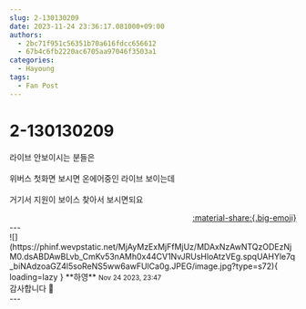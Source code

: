 ```yaml
---
slug: 2-130130209
date: 2023-11-24 23:36:17.081000+09:00
authors:
  - 2bc71f951c56351b70a616fdcc656612
  - 67b4c6fb2220ac6705aa97046f3503a1
categories:
  - Hayoung
tags:
  - Fan Post
---
```


# 2-130130209

<div class="post-container" markdown="1">
<div class="content-container md-sidebar__scrollwrap" markdown="1">

라이브 안보이시는 분들은<br> <br>위버스 첫화면 보시면 온에어중인 라이브 보이는데<br> <br>거기서 지원이 보이스 찾아서 보시면되요

</div>
</div>

<div style="text-align: right;" markdown="1">
<a href="https://weverse.io/fromis9/fanpost/2-130130209" style="text-align: right;">:material-share:{.big-emoji}</a>
</div>
---

<div class="comments-container md-sidebar__scrollwrap" markdown="1">
<div class="comment" markdown="1">
<div class='id-container' markdown="1">
![](https://phinf.wevpstatic.net/MjAyMzExMjFfMjUz/MDAxNzAwNTQzODEzNjM0.dsABDAwBLvb_CmKv53nAMh0x44CV1NvJRUsHloAtzVEg.spqUAHYle7q_biNAdzoaGZ4l5soReNS5ww6awFUlCa0g.JPEG/image.jpg?type=s72){ loading=lazy }
**<span class="artist">하영</span>** <small>Nov 24 2023, 23:47</small><br>
</div>
<div class='comment-body' markdown="1">
감사합니다 🙏
</div>
</div>
</div>
---
